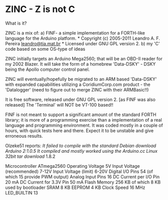# ZINC  -  Z is not C

What is it?

ZINC is a mix of: 
   a) FINF- a simple implementation for a FORTH-like language for the Arduino platform.
    * Copyright (c) 2005-2011 Leandro A. F. Pereira <leandro@tia.mat.br>
    * Licensed under GNU GPL version 2. 
   b) my 'C' code based on some OS-type of ideas
    
ZINC initially targets an Arduino Mega2560; that will be an OBD-II reader for my 2002 Blazer.
    It will take the form of a homebrew 'Data-DSKY' - DSKY being the Apollo computer control panel.
    
ZINC will eventually/hopefully be migrated to an ARM based 'Data-DSKY' with expanded capabilities
    utilizing a CoridiumCorp.com product - the 'Datalogger'
    (need to figure out to merge ZINC with their ARMBasic!!)
    
It is free software, released under GNU GPL version 2. [as FINF was also released]
The 'Terminal' will NOT be VT-100 based!!


FINF is not meant to support a significant amount of the standard FORTH library; it is more of a programming exercise than a implementation of a real language and programming environment. It was coded mostly in a couple of hours, with quick tests here and there. Expect it to be unstable and give erroneous results.

Olzeke51 reports:
  *It failed to compile with the standard Debian download Arduino 2:1.0.5
  It compiled and mostly worked using the Arduino.cc Linux 32bit tar download* 1.8.2
  
  Microcontroller 	ATmega2560
Operating Voltage 	5V
Input Voltage (recommended) 	7-12V
Input Voltage (limit) 	6-20V
Digital I/O Pins 	54 (of which 15 provide PWM output)
Analog Input Pins 	16
DC Current per I/O Pin 	20 mA
DC Current for 3.3V Pin 	50 mA
Flash Memory 	256 KB of which 8 KB used by bootloader
SRAM 	8 KB
EEPROM 	4 KB
Clock Speed 	16 MHz
LED_BUILTIN 	13
  
